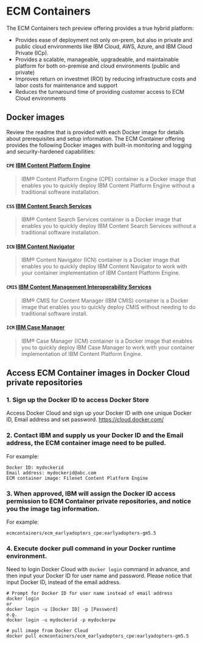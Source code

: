 # ECM Containers

The ECM Containers tech preview offering provides a true hybrid platform:
- Provides ease of deployment not only on-prem, but also in private and public cloud environments like IBM Cloud, AWS, Azure, and IBM Cloud Private (ICp).
- Provides a scalable, manageable, upgradeable, and maintainable platform for both on-premise and cloud environments (public and private)
- Improves return on investmet (ROI) by reducing infrastructure costs and labor costs for maintenance and support
- Reduces the turnaround time of providing customer access to ECM Cloud environments

## Docker images
Review the readme that is provided with each Docker image for details about prerequisites and setup information. 
The ECM Container offering provides the following Docker images with built-in monitoring and logging and security-hardened capabilities:

#### `CPE` [IBM Content Platform Engine](https://github.com/ibm-ecm/container-cpe)
> IBM® Content Platform Engine (CPE) container is a Docker image that enables you to quickly deploy IBM Content Platform Engine without a traditional software installation.
 
#### `CSS` [IBM Content Search Services](https://github.com/ibm-ecm/container-css)
> IBM® Content Search Services container is a Docker image that enables you to quickly deploy IBM Content Search Services without a traditional software installation.

#### `ICN` [IBM Content Navigator](https://github.com/ibm-ecm/container-icn)
> IBM® Content Navigator (ICN) container is a Docker image that enables you to quickly deploy IBM Content Navigator to work with your container implementation of IBM Content Platform Engine.

#### `CMIS` [IBM Content Management Interoperability Services](https://github.com/ibm-ecm/container-cmis)
> IBM® CMIS for Content Manager (IBM CMIS) container is a Docker image that enables you to quickly deploy CMIS without needing to do traditional software install. 

#### `ICM` [IBM Case Manager](https://github.com/ibm-ecm/container-icm)
> IBM® Case Manager (ICM) container is a Docker image that enables you to quickly deploy IBM Case Manager to work with your container implementation of IBM Content Platform Engine.


## Access ECM Container images in Docker Cloud private repositories

### 1. Sign up the Docker ID to access Docker Store
Access Docker Cloud and sign up your Docker ID with one unique Docker ID, Email address and set password.
https://cloud.docker.com/

### 2. Contact IBM and supply us your Docker ID and the Email address, the ECM container image need to be pulled.
For example:

```
Docker ID: mydockerid
Email address: mydockerid@abc.com
ECM container image: Filenet Content Platform Engine
```

### 3. When approved, IBM will assign the Docker ID access permission to ECM Container private repositories, and notice you the image tag information.
For example:

```
ecmcontainers/ecm_earlyadopters_cpe:earlyadopters-gm5.5
```

### 4. Execute docker pull command in your Docker runtime environment.
Need to login Docker Cloud with `docker login` command in advance, and then input your Docker ID for user name and password. Please notice that input Docker ID, instead of the email address.
```
# Prompt for Docker ID for user name instead of email address
docker login
or
docker login -u [Docker ID] -p [Password]
e.g.
docker login -u mydockerid -p mydockerpw

# pull image from Docker Cloud
docker pull ecmcontainers/ecm_earlyadopters_cpe:earlyadopters-gm5.5
